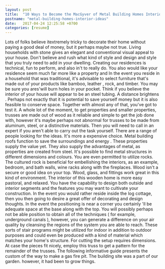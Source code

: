 ```yaml
---
layout: post
title:  "10 Ways to Become the MacGyver of Metal Building Homes Interior Ideas"
postname: "metal-building-homes-interior-ideas"
date:   2017-04-24 12:25:58 +0700
categories: [resume]
---
```

Lots of folks believe itextremely tricky to decorate their home without paying a good deal of money, but it perhaps maybe not true. Living households with stone gives an elegant and conventional visual appeal to your house. Don't believe and rush what kind of style and design and style that you truly need to add in your dwelling. Creating our residences is technical, fun to perform, and also in't to really do. You also would like your residence seem much far more like a property and In the event you reside in a household that was traditional, it's advisable to select furniture that's made out of your products like bamboo, leather , rock, and timber. You may be sure you ares'will burn holes in your pocket. Think if you believe the interior of your house will appear to be an steel tubing. A distance brightens . Perhaps not exactly that it is potential to save yourself money but it is also feasible to conserve space. Together with almost any of that, you've got to test it. A whole lot of the moment, to get properties and smaller properties, trusses are made out of wood as it reliable and simple to get the job done with, however it's maybe perhaps not abnormal for trusses to be made from aluminum, steel, or a distinctive materials. Then you will need to call in an expert if you aren't able to carry out the task yourself. There are a range of people looking for the ideas. It's more a expensive choice. Metal building roofs function to save the surroundings and energy . These properties supply the value yet. They also supply the advantages of metal, as properties are created from steel. It's possible to find metal structures in different dimensions and colours. You are even permitted to utilize rocks. The cultured rock is beneficial for embellishing the interiors, as an example, bedroom, and bath walls, wine racks along with the fireplaces. Wood isn't a secure or good idea on your top. Wood, glass, and fittings work great in this kind of environment. The interior of this wooden home is more easy pastoral, and relaxed. You have the capability to design both outside and interior segments and the features you may want to cultivate your construction. In the event you would rather reside inside the log cottage, then you then going to desire a great offer of decorating and design thoughts. In the event the positioning is near a corner you certainly 'll be adequate space at the base along with the top. You will possibly perhaps not be able position to obtain all of the techniques ( for example, underground canals ), however, you can generate a difference on your air quality by cleansing the regions of the system you are able to reach. These sorts of stair programs might be utilized for indoor in addition to outdoor purposes and could even be produced with a kind of material which matches your home's structure. For cutting the setup requires dimensions. At case the pieces fit nicely, employ this truss to get a pattern for the remainder of the trusses. The following informative guide presents the custom of the way to make a gas fire pit. The building site was a part of our garden. however, it had been to grow things.
